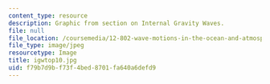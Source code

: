 ```yaml
---
content_type: resource
description: Graphic from section on Internal Gravity Waves.
file: null
file_location: /coursemedia/12-802-wave-motions-in-the-ocean-and-atmosphere-spring-2004/f79b7d9bf73f4bed8701fa640a6defd9_igwtop10.jpg
file_type: image/jpeg
resourcetype: Image
title: igwtop10.jpg
uid: f79b7d9b-f73f-4bed-8701-fa640a6defd9
---
```

